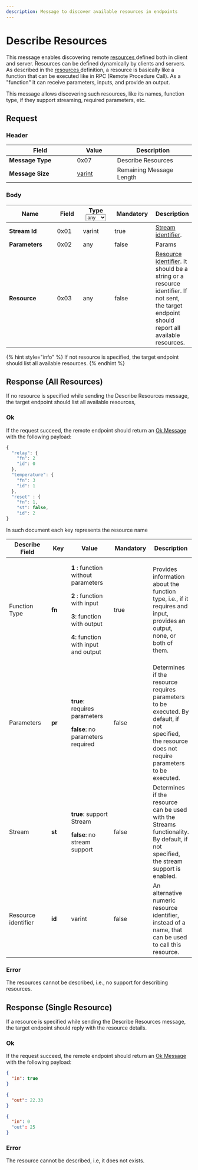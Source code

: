 ```yaml
---
description: Message to discover available resources in endpoints
---
```


# Describe Resources

This message enables discovering remote [resources ](../definitions.md#resources)defined both in client and server. Resources can be defined dynamically by clients and servers. As described in the [resources ](../definitions.md#resources)definition, a resource is basically like a function that can be executed like in RPC (Remote Procedure Call). As a "function" it can receive parameters, inputs, and provide an output.&#x20;

This message allows discovering such resources, like its names, function type, if they support streaming, required parameters, etc.

## Request

### Header

<table><thead><tr><th width="168.33333333333331">Field</th><th width="93">Value</th><th>Description</th></tr></thead><tbody><tr><td><strong>Message Type</strong></td><td>0x07</td><td>Describe Resources</td></tr><tr><td><strong>Message Size</strong></td><td><a href="../definitions.md#varint">varint</a></td><td>Remaining Message Length</td></tr></tbody></table>

### Body

<table><thead><tr><th width="163">Name</th><th width="84">Field</th><th width="100">Type<select><option value="0c77f58c89ed4decabfda2706eab0ed3" label="any" color="blue"></option><option value="6e677f5f03024d73956cdc02b81f1ef0" label="varint" color="blue"></option></select></th><th width="115" data-type="checkbox">Mandatory</th><th>Description</th></tr></thead><tbody><tr><td><strong>Stream Id</strong></td><td>0x01</td><td><span data-option="6e677f5f03024d73956cdc02b81f1ef0">varint</span></td><td>true</td><td><a href="../definitions.md#stream-identifier">Stream identifier</a>.</td></tr><tr><td><strong>Parameters</strong></td><td>0x02</td><td><span data-option="0c77f58c89ed4decabfda2706eab0ed3">any</span></td><td>false</td><td>Params</td></tr><tr><td><strong>Resource</strong> </td><td>0x03</td><td><span data-option="0c77f58c89ed4decabfda2706eab0ed3">any</span></td><td>false</td><td><a href="../definitions.md#resource-definition">Resource identifier</a>. It should be a string or a resource identifier. If not sent, the target endpoint should report all available resources.</td></tr></tbody></table>

{% hint style="info" %}
If not resource is specified, the target endpoint should list all available resources.
{% endhint %}

## Response (All Resources)

If no resource is specified while sending the Describe Resources message, the target endpoint should list all available resources,

### Ok

If the request succeed, the remote endpoint should return an [Ok Message](ok.md) with the following payload:

```javascript
{
  "relay": {
    "fn": 2
    "id": 0
  },
  "temperature": {
    "fn": 3
    "id": 1
  },
  "reset" : {
    "fn": 1,
    "st": false,
    "id": 2
}
```

In such document each key represents the resource name

<table><thead><tr><th width="166">Describe Field</th><th width="82">Key</th><th width="173">Value</th><th width="116" data-type="checkbox">Mandatory</th><th>Description</th></tr></thead><tbody><tr><td>Function Type</td><td><strong>fn</strong></td><td><p><strong>1</strong> : function without parameters</p><p><strong>2</strong> : function with input</p><p><strong>3</strong>: function with output</p><p><strong>4</strong>: function with input and output</p></td><td>true</td><td>Provides information about the function type, i.e., if it requires and input, provides an output, none, or both of them.</td></tr><tr><td>Parameters</td><td><strong>pr</strong></td><td><p><strong>true</strong>: requires parameters</p><p><strong>false</strong>: no parameters required</p></td><td>false</td><td>Determines if the resource requires parameters to be executed. By default, if not specified, the resource does not require parameters to be executed.</td></tr><tr><td>Stream</td><td><strong>st</strong></td><td><p><strong>true</strong>: support Stream</p><p><strong>false</strong>: no stream support</p></td><td>false</td><td>Determines if the resource can be used with the Streams functionality. By default, if not specified, the stream support is enabled.</td></tr><tr><td>Resource identifier</td><td><strong>id</strong></td><td>varint</td><td>false</td><td>An alternative numeric resource identifier, instead of a name, that can be used to call this resource. </td></tr></tbody></table>

### Error

The resources cannot be described, i.e., no support for describing resources.

## Response (Single Resource)

If a resource is specified while sending the Describe Resources message, the target endpoint should reply with the resource details.

### Ok

If the request succeed, the remote endpoint should return an [Ok Message](ok.md) with the following payload:

```json
{
  "in": true
}
```

```json
{
  "out": 22.33
}  
```

```json
{
  "in": 0
  "out": 25
}
```

### Error

The resource cannot be described, i.e, it does not exists.
